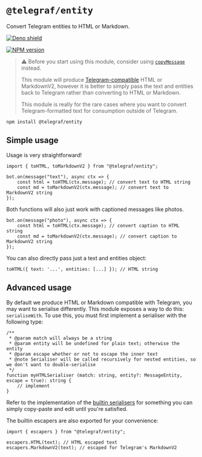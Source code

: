 # `@telegraf/entity`

Convert Telegram entities to HTML or Markdown.

[![Deno shield](https://img.shields.io/static/v1?label=Built%20for&message=Deno&style=for-the-badge&logo=deno&labelColor=000&color=fff)](https://deno.land/x/telegraf_entity)

[![NPM version](https://img.shields.io/npm/v/@telegraf/entity?color=e74625&style=for-the-badge)](https://npmjs.com/package/@telegraf/entity)

> ⚠️ Before you start using this module, consider using [`copyMessage`](https://core.telegram.org/bots/api#copymessage) instead.
>
> This module will produce [Telegram-compatible](https://core.telegram.org/bots/api#formatting-options) HTML or MarkdownV2, however it is better to simply pass the text and entities back to Telegram rather than converting to HTML or Markdown.
>
> This module is really for the rare cases where you want to convert Telegram-formatted text for consumption outside of Telegram.

```shell
npm install @telegraf/entity
```

## Simple usage

Usage is very straightforward!

```TS
import { toHTML, toMarkdownV2 } from "@telegraf/entity";

bot.on(message("text"), async ctx => {
	const html = toHTML(ctx.message); // convert text to HTML string
	const md = toMarkdownV2(ctx.message); // convert text to MarkdownV2 string
});
```

Both functions will also just work with captioned messages like photos.

```TS
bot.on(message("photo"), async ctx => {
	const html = toHTML(ctx.message); // convert caption to HTML string
	const md = toMarkdownV2(ctx.message); // convert caption to MarkdownV2 string
});
```

You can also directly pass just a text and entities object:

```TS
toHTML({ text: '...', entities: [...] }); // HTML string
```

## Advanced usage

By default we produce HTML or Markdown compatible with Telegram, you may want to serialise differently. This module exposes a way to do this: `serialiseWith`. To use this, you must first implement a serialiser with the following type:

```TS
/**
 * @param match will always be a string
 * @param entity will be undefined for plain text; otherwise the entity
 * @param escape whether or not to escape the inner text
 * @note Serialiser will be called recursively for nested entities, so we don't want to double-serialise
 */
function myHTMLSerialiser (match: string, entity?: MessageEntity, escape = true): string {
	// implement
}
```

Refer to the implementation of the [builtin serialisers](https://github.com/telegraf/entity/blob/master/serialisers.ts) for something you can simply copy-paste and edit until you're satisfied.

The builtin escapers are also exported for your convenience:

```TS
import { escapers } from "@telegraf/entity";

escapers.HTML(text); // HTML escaped text
escapers.MarkdownV2(text); // escaped for Telegram's MarkdownV2
```

